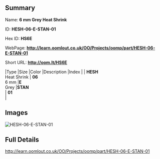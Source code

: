 

## Summary
 
Name: __6 mm Grey Heat Shrink__

ID: __HESH-06-E-STAN-01__

Hex ID: __HS6E__

WebPage: __http://learn.oomlout.co.uk/OO/Projects/oomp/part/HESH-06-E-STAN-01__

Short URL: __http://oom.lt/HS6E__


|Type   |Size   |Color   |Description   |Index   |
| __HESH__ <br>Heat Shrink  | __06__<br>6 mm   |__E__<br>Grey    |__STAN__<br>    | __01__<br>  |


## Images
![HESH-06-E-STAN-01](http://oomlout.com/oomp-gen/parts/HESH-06-E-STAN-01/HESH-06-E-STAN-01_420.jpg)

## Full Details

 http://learn.oomlout.co.uk/OO/Projects/oomp/part/HESH-06-E-STAN-01

